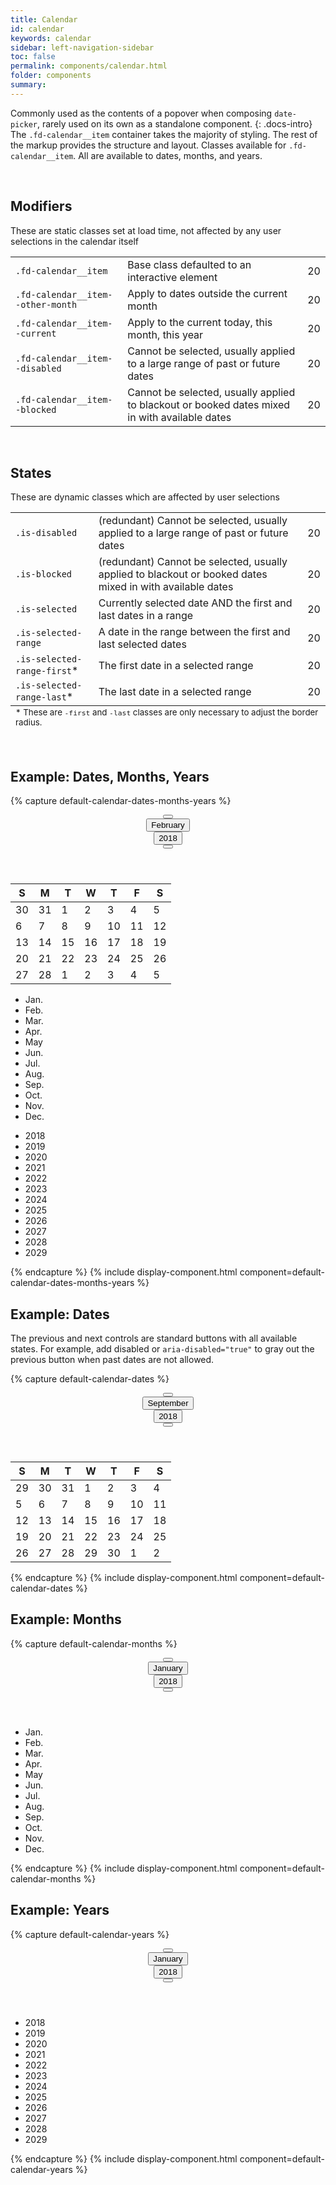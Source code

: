 ```yaml
---
title: Calendar
id: calendar
keywords: calendar
sidebar: left-navigation-sidebar
toc: false
permalink: components/calendar.html
folder: components
summary:
---
```


Commonly used as the contents of a popover when composing `date-picker`, rarely used on its own as a standalone component.
{: .docs-intro}
The `.fd-calendar__item` container takes the majority of styling. The rest of the markup provides the structure and layout.
Classes available for `.fd-calendar__item`. All are available to dates, months, and years.

<br>

## Modifiers
These are static classes set at load time, not affected by any user selections in the calendar itself

<table class="docs-table fd-calendar">
    <tbody>
        <tr>
            <td>
                <code>.fd-calendar__item</code>
            </td>
            <td>
                Base class defaulted to an interactive element
            </td>
            <td>
                <div class="fd-calendar__item">20</div>
            </td>
        </tr>
        <tr>
            <td>
                <code>.fd-calendar__item--other-month</code>
            </td>
            <td>
                Apply to dates outside the current month
            </td>
            <td>
                <div class="fd-calendar__item fd-calendar__item--other-month">20</div>
            </td>
        </tr>
        <tr>
            <td>
                <code>.fd-calendar__item--current</code>
            </td>
            <td>
                Apply to the current today, this month, this year
            </td>
            <td>
                <div class="fd-calendar__item fd-calendar__item--current">20</div>
            </td>
        </tr>
        <tr>
            <td>
                <code>.fd-calendar__item--disabled</code>
            </td>
            <td>
                Cannot be selected, usually applied to a large range of past or future dates
            </td>
            <td>
                <div class="fd-calendar__item fd-calendar__item--disabled">20</div>
            </td>
        </tr>
        <tr>
            <td>
                <code>.fd-calendar__item--blocked</code>
            </td>
            <td>
                Cannot be selected, usually applied to blackout or booked dates mixed in with available dates
            </td>
            <td>
                <div class="fd-calendar__item fd-calendar__item--blocked">20</div>
            </td>
        </tr>
    </tbody>
</table>
<br>

## States
These are dynamic classes which are affected by user selections

<table class="docs-table fd-calendar">
    <tbody>
        <tr>
            <td>
                <code>.is-disabled</code>
            </td>
            <td>
                (redundant) Cannot be selected, usually applied to a large range of past or future dates
            </td>
            <td>
                <div class="fd-calendar__item is-disabled">
                    20
                </div>
            </td>
        </tr>
        <tr>
            <td>
                <code>.is-blocked</code>
            </td>
            <td>
                (redundant) Cannot be selected, usually applied to blackout or booked dates mixed in with available dates
            </td>
            <td>
                <div class="fd-calendar__item is-blocked">
                    20
                </div>
            </td>
        </tr>
        <tr>
            <td>
                <code>.is-selected</code>
            </td>
            <td>
                Currently selected date AND the first and last dates in a range
            </td>
            <td>
                <div class="fd-calendar__item is-selected">
                    20
                </div>
            </td>
        </tr>
        <tr>
            <td>
                <code>.is-selected-range</code>
            </td>
            <td>
                A date in the range between the first and last selected dates
            </td>
            <td>
                <div class="fd-calendar__item is-selected-range">
                    20
                </div>
            </td>
        </tr>
        <tr>
            <td>
                <code>.is-selected-range-first</code>*
            </td>
            <td>
                The first date in a selected range
            </td>
            <td>
                <div class="fd-calendar__item is-selected is-selected-range-first">
                    20
                </div>
            </td>
        </tr>
        <tr>
            <td>
                <code>.is-selected-range-last</code>*
            </td>
            <td>
                The last date in a selected range
            </td>
            <td>
                <div class="fd-calendar__item is-selected is-selected-range-last">
                    20
                </div>
            </td>
        </tr>
    </tbody>
    <tfoot>
        <td colspan="3">
            <small>* These are <code>-first</code> and <code>-last</code> classes are only necessary to adjust the border radius.</small>
        </td>
    </tfoot>
</table>
<br>

## Example: Dates, Months, Years

{% capture default-calendar-dates-months-years %}
<div class="fd-calendar">
	<header class="fd-calendar__header">
	<div class="fd-calendar__navigation">
		<div class="fd-calendar__action">
			<button class="fd-button--standard fd-button--light fd-button--compact sap-icon--slim-arrow-left" aria-label="Previous" aria-disabled="false"></button>
		</div>
		<div class="fd-calendar__action">
  			<button class="fd-button--light fd-button--compact" aria-selected="false" aria-expanded="false" aria-controls="crM8l491">February</button>
		</div>
		<div class="fd-calendar__action">
			<button class="fd-button--light fd-button--compact" aria-selected="false" aria-expanded="false" aria-controls="FTXrD591">2018</button>
		</div>
		<div class="fd-calendar__action">
			<button class="fd-button--standard fd-button--light fd-button--compact sap-icon--slim-arrow-right" aria-label="Next"></button>
		</div>
	</div>
	</header>
	<div class="fd-calendar__content">
		<div class="fd-calendar__dates" id="XVXTR263" aria-hidden="false">
			<table class="fd-calendar__table" role="grid">
			<thead class="fd-calendar__group">
			<tr class="fd-calendar__row">
				<th class="fd-calendar__column-header">
					<span class="fd-calendar__day-of-week">S</span>
				</th>
				<th class="fd-calendar__column-header">
					<span class="fd-calendar__day-of-week">M</span>
				</th>
				<th class="fd-calendar__column-header">
					<span class="fd-calendar__day-of-week">T</span>
				</th>
				<th class="fd-calendar__column-header">
					<span class="fd-calendar__day-of-week">W</span>
				</th>
				<th class="fd-calendar__column-header">
					<span class="fd-calendar__day-of-week">T</span>
				</th>
				<th class="fd-calendar__column-header">
					<span class="fd-calendar__day-of-week">F</span>
				</th>
				<th class="fd-calendar__column-header">
					<span class="fd-calendar__day-of-week">S</span>
				</th>
			</tr>
			</thead>
			<tbody class="fd-calendar__group">
			<tr class="fd-calendar__row">
				<td class="fd-calendar__item fd-calendar__item--other-month" role="gridcell">
					<span class="fd-calendar__text">30</span>
				</td>
				<td class="fd-calendar__item fd-calendar__item--other-month" role="gridcell">
					<span class="fd-calendar__text">31</span>
				</td>
				<td class="fd-calendar__item" role="gridcell">
					<span class="fd-calendar__text">1</span>
				</td>
				<td class="fd-calendar__item" role="gridcell">
					<span class="fd-calendar__text">2</span>
				</td>
				<td class="fd-calendar__item" role="gridcell">
					<span class="fd-calendar__text">3</span>
				</td>
				<td class="fd-calendar__item" role="gridcell">
					<span class="fd-calendar__text">4</span>
				</td>
				<td class="fd-calendar__item is-selected is-selected-range-first" role="gridcell">
					<span class="fd-calendar__text">5</span>
				</td>
			</tr>
			<tr class="fd-calendar__row">
				<td class="fd-calendar__item is-selected-range" role="gridcell">
					<span class="fd-calendar__text">6</span>
				</td>
				<td class="fd-calendar__item is-selected-range" role="gridcell">
					<span class="fd-calendar__text">7</span>
				</td>
				<td class="fd-calendar__item is-selected-range" role="gridcell">
					<span class="fd-calendar__text">8</span>
				</td>
				<td class="fd-calendar__item is-selected-range" role="gridcell">
					<span class="fd-calendar__text">9</span>
				</td>
				<td class="fd-calendar__item is-selected-range" role="gridcell">
					<span class="fd-calendar__text">10</span>
				</td>
				<td class="fd-calendar__item is-selected-range" role="gridcell">
					<span class="fd-calendar__text">11</span>
				</td>
				<td class="fd-calendar__item is-selected-range" role="gridcell">
					<span class="fd-calendar__text">12</span>
				</td>
			</tr>
			<tr class="fd-calendar__row">
				<td class="fd-calendar__item is-selected-range" role="gridcell">
					<span class="fd-calendar__text">13</span>
				</td>
				<td class="fd-calendar__item is-selected-range" role="gridcell">
					<span class="fd-calendar__text">14</span>
				</td>
				<td class="fd-calendar__item is-selected-range" role="gridcell">
					<span class="fd-calendar__text">15</span>
				</td>
				<td class="fd-calendar__item is-selected-range" role="gridcell">
					<span class="fd-calendar__text">16</span>
				</td>
				<td class="fd-calendar__item is-selected-range" role="gridcell">
					<span class="fd-calendar__text">17</span>
				</td>
				<td class="fd-calendar__item is-selected-range" role="gridcell">
					<span class="fd-calendar__text">18</span>
				</td>
				<td class="fd-calendar__item fd-calendar__item--current is-selected-range" role="gridcell">
					<span class="fd-calendar__text">19</span>
				</td>
			</tr>
			<tr class="fd-calendar__row">
				<td class="fd-calendar__item is-selected is-selected-range-last" role="gridcell">
					<span class="fd-calendar__text">20</span>
				</td>
				<td class="fd-calendar__item" role="gridcell">
					<span class="fd-calendar__text">21</span>
				</td>
				<td class="fd-calendar__item" role="gridcell">
					<span class="fd-calendar__text">22</span>
				</td>
				<td class="fd-calendar__item" role="gridcell">
					<span class="fd-calendar__text">23</span>
				</td>
				<td class="fd-calendar__item is-blocked" role="gridcell">
					<span class="fd-calendar__text">24</span>
				</td>
				<td class="fd-calendar__item is-blocked" role="gridcell">
					<span class="fd-calendar__text">25</span>
				</td>
				<td class="fd-calendar__item is-blocked" role="gridcell">
					<span class="fd-calendar__text">26</span>
				</td>
			</tr>
			<tr class="fd-calendar__row">
				<td class="fd-calendar__item is-blocked" role="gridcell">
					<span class="fd-calendar__text">27</span>
				</td>
				<td class="fd-calendar__item is-blocked" role="gridcell">
					<span class="fd-calendar__text">28</span>
				</td>
				<td class="fd-calendar__item fd-calendar__item--other-month" role="gridcell">
					<span class="fd-calendar__text">1</span>
				</td>
				<td class="fd-calendar__item fd-calendar__item--other-month" role="gridcell">
					<span class="fd-calendar__text">2</span>
				</td>
				<td class="fd-calendar__item fd-calendar__item--other-month" role="gridcell">
					<span class="fd-calendar__text">3</span>
				</td>
				<td class="fd-calendar__item fd-calendar__item--other-month" role="gridcell">
					<span class="fd-calendar__text">4</span>
				</td>
				<td class="fd-calendar__item fd-calendar__item--other-month" role="gridcell">
					<span class="fd-calendar__text">5</span>
				</td>
			</tr>
			</tbody>
			</table>
		</div>
		<div class="fd-calendar__months is-hidden" id="crM8l491" aria-hidden="true">
			<ul class="fd-calendar__list">
				<li class="fd-calendar__item">
				<span class="fd-calendar__text">Jan.</span></li>
				<li class="fd-calendar__item fd-calendar__item--current">
				<span class="fd-calendar__text">Feb.</span></li>
				<li class="fd-calendar__item">
				<span class="fd-calendar__text">Mar.</span></li>
				<li class="fd-calendar__item is-selected">
				<span class="fd-calendar__text">Apr.</span></li>
				<li class="fd-calendar__item">
				<span class="fd-calendar__text">May</span></li>
				<li class="fd-calendar__item">
				<span class="fd-calendar__text">Jun.</span></li>
				<li class="fd-calendar__item">
				<span class="fd-calendar__text">Jul.</span></li>
				<li class="fd-calendar__item">
				<span class="fd-calendar__text">Aug.</span></li>
				<li class="fd-calendar__item">
				<span class="fd-calendar__text">Sep.</span></li>
				<li class="fd-calendar__item">
				<span class="fd-calendar__text">Oct.</span></li>
				<li class="fd-calendar__item">
				<span class="fd-calendar__text">Nov.</span></li>
				<li class="fd-calendar__item">
				<span class="fd-calendar__text">Dec.</span></li>
			</ul>
		</div>
		<div class="fd-calendar__years is-hidden" aria-hidden="true" id="FTXrD591">
			<ul class="fd-calendar__list">
				<li class="fd-calendar__item fd-calendar__item--current">
				<span class="fd-calendar__text">2018</span></li>
				<li class="fd-calendar__item">
				<span class="fd-calendar__text">2019</span></li>
				<li class="fd-calendar__item">
				<span class="fd-calendar__text">2020</span></li>
				<li class="fd-calendar__item is-selected">
				<span class="fd-calendar__text">2021</span></li>
				<li class="fd-calendar__item">
				<span class="fd-calendar__text">2022</span></li>
				<li class="fd-calendar__item">
				<span class="fd-calendar__text">2023</span></li>
				<li class="fd-calendar__item">
				<span class="fd-calendar__text">2024</span></li>
				<li class="fd-calendar__item">
				<span class="fd-calendar__text">2025</span></li>
				<li class="fd-calendar__item">
				<span class="fd-calendar__text">2026</span></li>
				<li class="fd-calendar__item">
				<span class="fd-calendar__text">2027</span></li>
				<li class="fd-calendar__item">
				<span class="fd-calendar__text">2028</span></li>
				<li class="fd-calendar__item">
				<span class="fd-calendar__text">2029</span></li>
			</ul>
		</div>
	</div>
</div>
{% endcapture %}
{% include display-component.html component=default-calendar-dates-months-years %}

## Example: Dates
The previous and next controls are standard buttons with all available states. For example, add disabled or <code>aria-disabled="true"</code> to gray out the previous button when past dates are not allowed.

{% capture default-calendar-dates %}
<div class="fd-calendar">
	<header class="fd-calendar__header">
	<div class="fd-calendar__navigation">
		<div class="fd-calendar__action">
			<button class="fd-button--standard fd-button--light fd-button--compact sap-icon--slim-arrow-left" aria-label="Previous" aria-disabled="true"></button>
		</div>
		<div class="fd-calendar__action">
			<button class="fd-button--light fd-button--compact" aria-selected="false" aria-expanded="false" aria-controls="xB1D3835">September</button>
		</div>
		<div class="fd-calendar__action">
			<button class="fd-button--light fd-button--compact" aria-selected="false" aria-expanded="false" aria-controls="8bZhe525">2018</button>
		</div>
		<div class="fd-calendar__action">
			<button class="fd-button--standard fd-button--light fd-button--compact sap-icon--slim-arrow-right" aria-label="Next"></button>
		</div>
	</div>
	</header>
	<div class="fd-calendar__content">
		<div class="fd-calendar__dates" id="TgBx9346" aria-hidden="false">
			<table class="fd-calendar__table" role="grid">
			<thead class="fd-calendar__group">
			<tr class="fd-calendar__row">
				<th class="fd-calendar__column-header">
					<span class="fd-calendar__day-of-week">S</span>
				</th>
				<th class="fd-calendar__column-header">
					<span class="fd-calendar__day-of-week">M</span>
				</th>
				<th class="fd-calendar__column-header">
					<span class="fd-calendar__day-of-week">T</span>
				</th>
				<th class="fd-calendar__column-header">
					<span class="fd-calendar__day-of-week">W</span>
				</th>
				<th class="fd-calendar__column-header">
					<span class="fd-calendar__day-of-week">T</span>
				</th>
				<th class="fd-calendar__column-header">
					<span class="fd-calendar__day-of-week">F</span>
				</th>
				<th class="fd-calendar__column-header">
					<span class="fd-calendar__day-of-week">S</span>
				</th>
			</tr>
			</thead>
			<tbody class="fd-calendar__group">
			<tr class="fd-calendar__row">
				<td class="fd-calendar__item fd-calendar__item--other-month is-disabled" role="gridcell">
					<span class="fd-calendar__text">29</span>
				</td>
				<td class="fd-calendar__item fd-calendar__item--other-month is-disabled" role="gridcell">
					<span class="fd-calendar__text">30</span>
				</td>
				<td class="fd-calendar__item fd-calendar__item--other-month is-disabled" role="gridcell">
					<span class="fd-calendar__text">31</span>
				</td>
				<td class="fd-calendar__item is-disabled" role="gridcell">
					<span class="fd-calendar__text">1</span>
				</td>
				<td class="fd-calendar__item is-disabled" role="gridcell">
					<span class="fd-calendar__text">2</span>
				</td>
				<td class="fd-calendar__item is-disabled" role="gridcell">
					<span class="fd-calendar__text">3</span>
				</td>
				<td class="fd-calendar__item is-disabled" role="gridcell">
					<span class="fd-calendar__text">4</span>
				</td>
			</tr>
			<tr class="fd-calendar__row">
				<td class="fd-calendar__item is-disabled" role="gridcell">
					<span class="fd-calendar__text">5</span>
				</td>
				<td class="fd-calendar__item fd-calendar__item--current" role="gridcell">
					<span class="fd-calendar__text">6</span>
				</td>
				<td class="fd-calendar__item" role="gridcell">
					<span class="fd-calendar__text">7</span>
				</td>
				<td class="fd-calendar__item" role="gridcell">
					<span class="fd-calendar__text">8</span>
				</td>
				<td class="fd-calendar__item" role="gridcell">
					<span class="fd-calendar__text">9</span>
				</td>
				<td class="fd-calendar__item" role="gridcell">
					<span class="fd-calendar__text">10</span>
				</td>
				<td class="fd-calendar__item" role="gridcell">
					<span class="fd-calendar__text">11</span>
				</td>
			</tr>
			<tr class="fd-calendar__row">
				<td class="fd-calendar__item" role="gridcell">
					<span class="fd-calendar__text">12</span>
				</td>
				<td class="fd-calendar__item" role="gridcell">
					<span class="fd-calendar__text">13</span>
				</td>
				<td class="fd-calendar__item" role="gridcell">
					<span class="fd-calendar__text">14</span>
				</td>
				<td class="fd-calendar__item is-selected" role="gridcell">
					<span class="fd-calendar__text">15</span>
				</td>
				<td class="fd-calendar__item" role="gridcell">
					<span class="fd-calendar__text">16</span>
				</td>
				<td class="fd-calendar__item" role="gridcell">
					<span class="fd-calendar__text">17</span>
				</td>
				<td class="fd-calendar__item" role="gridcell">
					<span class="fd-calendar__text">18</span>
				</td>
			</tr>
			<tr class="fd-calendar__row">
				<td class="fd-calendar__item" role="gridcell">
					<span class="fd-calendar__text">19</span>
				</td>
				<td class="fd-calendar__item" role="gridcell">
					<span class="fd-calendar__text">20</span>
				</td>
				<td class="fd-calendar__item" role="gridcell">
					<span class="fd-calendar__text">21</span>
				</td>
				<td class="fd-calendar__item" role="gridcell">
					<span class="fd-calendar__text">22</span>
				</td>
				<td class="fd-calendar__item" role="gridcell">
					<span class="fd-calendar__text">23</span>
				</td>
				<td class="fd-calendar__item" role="gridcell">
					<span class="fd-calendar__text">24</span>
				</td>
				<td class="fd-calendar__item" role="gridcell">
					<span class="fd-calendar__text">25</span>
				</td>
			</tr>
			<tr class="fd-calendar__row">
				<td class="fd-calendar__item is-blocked" role="gridcell">
					<span class="fd-calendar__text">26</span>
				</td>
				<td class="fd-calendar__item is-blocked" role="gridcell">
					<span class="fd-calendar__text">27</span>
				</td>
				<td class="fd-calendar__item is-blocked" role="gridcell">
					<span class="fd-calendar__text">28</span>
				</td>
				<td class="fd-calendar__item" role="gridcell">
					<span class="fd-calendar__text">29</span>
				</td>
				<td class="fd-calendar__item" role="gridcell">
					<span class="fd-calendar__text">30</span>
				</td>
				<td class="fd-calendar__item fd-calendar__item--other-month" role="gridcell">
					<span class="fd-calendar__text">1</span>
				</td>
				<td class="fd-calendar__item fd-calendar__item--other-month" role="gridcell">
					<span class="fd-calendar__text">2</span>
				</td>
			</tr>
			</tbody>
			</table>
		</div>
	</div>
</div>
{% endcapture %}
{% include display-component.html component=default-calendar-dates %}

## Example: Months

{% capture default-calendar-months %}
<div class="fd-calendar">
	<header class="fd-calendar__header">
	<div class="fd-calendar__navigation">
		<div class="fd-calendar__action">
			<button class="fd-button--standard fd-button--light fd-button--compact sap-icon--slim-arrow-left" aria-label="Previous" aria-disabled="undefined"></button>
		</div>
		<div class="fd-calendar__action">
			<button class="fd-button--light fd-button--compact" aria-selected="true" aria-expanded="true" aria-controls="Eo94h672">January</button>
		</div>
		<div class="fd-calendar__action">
			<button class="fd-button--light fd-button--compact" aria-selected="false" aria-expanded="false" aria-controls="GMnxs122">2018</button>
		</div>
		<div class="fd-calendar__action">
			<button class="fd-button--standard fd-button--light fd-button--compact sap-icon--slim-arrow-right" aria-label="Next"></button>
		</div>
	</div>
	</header>
	<div class="fd-calendar__content">
		<div class="fd-calendar__months" id="Eo94h672" aria-hidden="false">
			<ul class="fd-calendar__list">
				<li class="fd-calendar__item fd-calendar__item--current">
				<span class="fd-calendar__text">Jan.</span></li>
				<li class="fd-calendar__item">
				<span class="fd-calendar__text">Feb.</span></li>
				<li class="fd-calendar__item is-selected">
				<span class="fd-calendar__text">Mar.</span></li>
				<li class="fd-calendar__item">
				<span class="fd-calendar__text">Apr.</span></li>
				<li class="fd-calendar__item">
				<span class="fd-calendar__text">May</span></li>
				<li class="fd-calendar__item">
				<span class="fd-calendar__text">Jun.</span></li>
				<li class="fd-calendar__item">
				<span class="fd-calendar__text">Jul.</span></li>
				<li class="fd-calendar__item">
				<span class="fd-calendar__text">Aug.</span></li>
				<li class="fd-calendar__item">
				<span class="fd-calendar__text">Sep.</span></li>
				<li class="fd-calendar__item">
				<span class="fd-calendar__text">Oct.</span></li>
				<li class="fd-calendar__item">
				<span class="fd-calendar__text">Nov.</span></li>
				<li class="fd-calendar__item">
				<span class="fd-calendar__text">Dec.</span></li>
			</ul>
		</div>
	</div>
</div>
{% endcapture %}
{% include display-component.html component=default-calendar-months %}

## Example: Years

{% capture default-calendar-years %}
<div class="fd-calendar">
	<header class="fd-calendar__header">
	<div class="fd-calendar__navigation">
		<div class="fd-calendar__action">
			<button class="fd-button--standard fd-button--light fd-button--compact sap-icon--slim-arrow-left" aria-label="Previous" aria-disabled="undefined"></button>
		</div>
		<div class="fd-calendar__action">
			<button class="fd-button--light fd-button--compact" aria-selected="false" aria-expanded="false" aria-controls="fm3cr569">January</button>
		</div>
		<div class="fd-calendar__action">
			<button class="fd-button--light fd-button--compact" aria-selected="true" aria-expanded="true" aria-controls="bufLe361">2018</button>
		</div>
		<div class="fd-calendar__action">
			<button class="fd-button--standard fd-button--light fd-button--compact sap-icon--slim-arrow-right" aria-label="Next"></button>
		</div>
	</div>
	</header>
	<div class="fd-calendar__content">
		<div class="fd-calendar__years" aria-hidden="false" id="bufLe361">
			<ul class="fd-calendar__list">
				<li class="fd-calendar__item fd-calendar__item--current">
				<span class="fd-calendar__text">2018</span></li>
				<li class="fd-calendar__item">
				<span class="fd-calendar__text">2019</span></li>
				<li class="fd-calendar__item">
				<span class="fd-calendar__text">2020</span></li>
				<li class="fd-calendar__item is-selected">
				<span class="fd-calendar__text">2021</span></li>
				<li class="fd-calendar__item">
				<span class="fd-calendar__text">2022</span></li>
				<li class="fd-calendar__item">
				<span class="fd-calendar__text">2023</span></li>
				<li class="fd-calendar__item">
				<span class="fd-calendar__text">2024</span></li>
				<li class="fd-calendar__item">
				<span class="fd-calendar__text">2025</span></li>
				<li class="fd-calendar__item">
				<span class="fd-calendar__text">2026</span></li>
				<li class="fd-calendar__item">
				<span class="fd-calendar__text">2027</span></li>
				<li class="fd-calendar__item">
				<span class="fd-calendar__text">2028</span></li>
				<li class="fd-calendar__item">
				<span class="fd-calendar__text">2029</span></li>
			</ul>
		</div>
	</div>
</div>
{% endcapture %}
{% include display-component.html component=default-calendar-years %}
